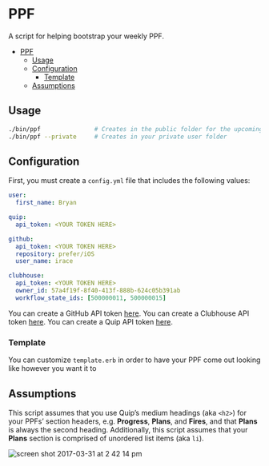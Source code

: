 # PPF

A script for helping bootstrap your weekly PPF.

- [PPF](#ppf)
	- [Usage](#usage)
	- [Configuration](#configuration)
		- [Template](#template)
	- [Assumptions](#assumptions)

## Usage

```bash
./bin/ppf               # Creates in the public folder for the upcoming week
./bin/ppf --private     # Creates in your private user folder
```

## Configuration

First, you must create a `config.yml` file that includes the following values:

```yaml
user:
  first_name: Bryan

quip:
  api_token: <YOUR TOKEN HERE>

github:
  api_token: <YOUR TOKEN HERE>
  repository: prefer/iOS
  user_name: irace

clubhouse:
  api_token: <YOUR TOKEN HERE>
  owner_id: 57a4f19f-8f40-413f-888b-624c05b391ab
  workflow_state_ids: [500000011, 500000015]
```

You can create a GitHub API token [here](https://github.com/settings/tokens).
You can create a Clubhouse API token [here](https://app.clubhouse.io/prefer/settings/account/api-tokens).
You can create a Quip API token [here](https://interface.quip.com/api/personal-token).

### Template

You can customize `template.erb` in order to have your PPF come out looking like however you want it to

## Assumptions

This script assumes that you use Quip’s medium headings (aka `<h2>`) for your PPFs’ section headers, e.g. **Progress**, **Plans**, and **Fires**, and that **Plans** is always the second heading. Additionally, this script assumes that your **Plans** section is comprised of unordered list items (aka `li`).

![screen shot 2017-03-31 at 2 42 14 pm](https://cloud.githubusercontent.com/assets/399560/24564698/ccc69bf2-1620-11e7-80b7-fc584130e7ee.png)
